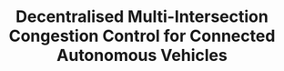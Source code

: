 ---
layout: detail
year: 2020
venue: "EUMAS"
title: "Decentralised Multi-Intersection Congestion Control for Connected Autonomous Vehicles"
authors: ["dr-huan_vu", "samir-aknine", "sarvapali-d-ramchurn", "alessandro-farinelli"]
ieee: "H. Vu, S. Aknine, S. D. Ramchurn, A. Farinelli, \"Decentralised Multi-Intersection Congestion Control for Connected Autonomous Vehicles,\" EUMAS, European Conference on Multi-Agent Systems 2020 (Thessaloniki, Greece)."
doi: "10.1007/978-3-030-XXX"
project: "applied-ai-core-technologies"
---